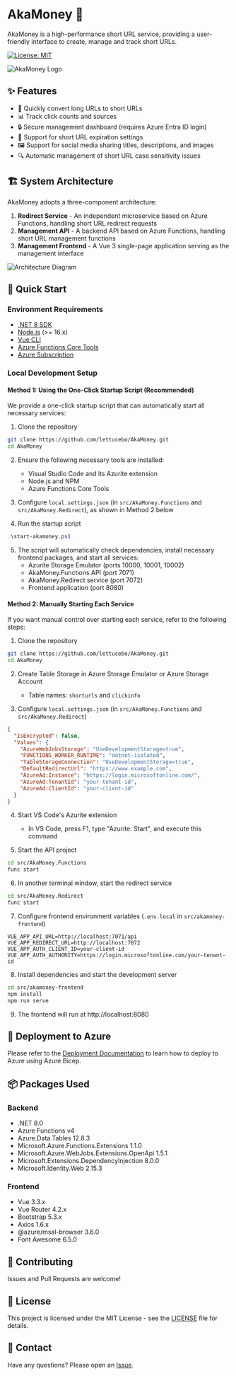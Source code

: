 # AkaMoney 🔗

AkaMoney is a high-performance short URL service, providing a user-friendly interface to create, manage and track short URLs.

[![License: MIT](https://img.shields.io/badge/License-MIT-yellow.svg)](https://opensource.org/licenses/MIT)

![AkaMoney Logo](docs/images/logo.png)

## ✨ Features

- 🚀 Quickly convert long URLs to short URLs
- 📊 Track click counts and sources
- 🔒 Secure management dashboard (requires Azure Entra ID login)
- 📅 Support for short URL expiration settings
- 🖼️ Support for social media sharing titles, descriptions, and images
- 🔍 Automatic management of short URL case sensitivity issues

## 🏗️ System Architecture

AkaMoney adopts a three-component architecture:

1. **Redirect Service** - An independent microservice based on Azure Functions, handling short URL redirect requests
2. **Management API** - A backend API based on Azure Functions, handling short URL management functions
3. **Management Frontend** - A Vue 3 single-page application serving as the management interface

![Architecture Diagram](docs/images/architecture.png)

## 🚀 Quick Start

### Environment Requirements

- [.NET 8 SDK](https://dotnet.microsoft.com/download/dotnet/8.0)
- [Node.js](https://nodejs.org/) (>= 16.x)
- [Vue CLI](https://cli.vuejs.org/)
- [Azure Functions Core Tools](https://docs.microsoft.com/azure/azure-functions/functions-run-local)
- [Azure Subscription](https://azure.microsoft.com/free/)

### Local Development Setup

#### Method 1: Using the One-Click Startup Script (Recommended)

We provide a one-click startup script that can automatically start all necessary services:

1. Clone the repository
```bash
git clone https://github.com/lettucebo/AkaMoney.git
cd AkaMoney
```

2. Ensure the following necessary tools are installed:
   - Visual Studio Code and its Azurite extension
   - Node.js and NPM
   - Azure Functions Core Tools

3. Configure `local.settings.json` (in `src/AkaMoney.Functions` and `src/AkaMoney.Redirect`), as shown in Method 2 below

4. Run the startup script
```powershell
.\start-akamoney.ps1
```

5. The script will automatically check dependencies, install necessary frontend packages, and start all services:
   - Azurite Storage Emulator (ports 10000, 10001, 10002)
   - AkaMoney.Functions API (port 7071)
   - AkaMoney.Redirect service (port 7072)
   - Frontend application (port 8080)

#### Method 2: Manually Starting Each Service

If you want manual control over starting each service, refer to the following steps:

1. Clone the repository
```bash
git clone https://github.com/lettucebo/AkaMoney.git
cd AkaMoney
```

2. Create Table Storage in Azure Storage Emulator or Azure Storage Account
   - Table names: `shorturls` and `clickinfo`

3. Configure `local.settings.json` (in `src/AkaMoney.Functions` and `src/AkaMoney.Redirect`)
```json
{
  "IsEncrypted": false,
  "Values": {
    "AzureWebJobsStorage": "UseDevelopmentStorage=true",
    "FUNCTIONS_WORKER_RUNTIME": "dotnet-isolated",
    "TableStorageConnection": "UseDevelopmentStorage=true",
    "DefaultRedirectUrl": "https://www.example.com",
    "AzureAd:Instance": "https://login.microsoftonline.com/",
    "AzureAd:TenantId": "your-tenant-id",
    "AzureAd:ClientId": "your-client-id"
  }
}
```

4. Start VS Code's Azurite extension
   - In VS Code, press F1, type "Azurite: Start", and execute this command

5. Start the API project
```bash
cd src/AkaMoney.Functions
func start
```

6. In another terminal window, start the redirect service
```bash
cd src/AkaMoney.Redirect
func start
```

7. Configure frontend environment variables (`.env.local` in `src/akamoney-frontend`)
```
VUE_APP_API_URL=http://localhost:7071/api
VUE_APP_REDIRECT_URL=http://localhost:7072
VUE_APP_AUTH_CLIENT_ID=your-client-id
VUE_APP_AUTH_AUTHORITY=https://login.microsoftonline.com/your-tenant-id
```

8. Install dependencies and start the development server
```bash
cd src/akamoney-frontend
npm install
npm run serve
```

9. The frontend will run at http://localhost:8080

## 🚢 Deployment to Azure

Please refer to the [Deployment Documentation](docs/deployment.md) to learn how to deploy to Azure using Azure Bicep.

## 📦 Packages Used

### Backend
- .NET 8.0
- Azure Functions v4
- Azure.Data.Tables 12.8.3
- Microsoft.Azure.Functions.Extensions 1.1.0
- Microsoft.Azure.WebJobs.Extensions.OpenApi 1.5.1
- Microsoft.Extensions.DependencyInjection 8.0.0
- Microsoft.Identity.Web 2.15.3

### Frontend
- Vue 3.3.x
- Vue Router 4.2.x
- Bootstrap 5.3.x
- Axios 1.6.x
- @azure/msal-browser 3.6.0
- Font Awesome 6.5.0

## 🤝 Contributing

Issues and Pull Requests are welcome!

## 📄 License

This project is licensed under the MIT License - see the [LICENSE](LICENSE) file for details.

## 📮 Contact

Have any questions? Please open an [Issue](https://github.com/lettucebo/AkaMoney/issues).
